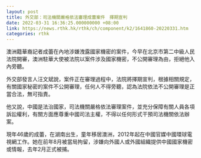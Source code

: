 ```yaml
---
layout: post
title: 外交部：司法機關嚴格依法審理成蕾案件　擇期宣判
date: 2022-03-31 16:36:25.000000000 +08:00
link: https://news.rthk.hk/rthk/ch/component/k2/1641860-20220331.htm
categories: rthk
---
```


澳洲籍華裔記者成蕾在內地涉嫌洩露國家機密的案件，今早在北京市第二中級人民法院開審，澳洲駐華大使被法院以案件涉及國家機密，不公開審理為由，拒絕他入內旁聽。

外交部發言人汪文斌說，案件正在審理過程中，法院將擇期宣判，根據相關規定，有關國家秘密的案件不公開審理，任何人不得旁聽，認為法院依法不公開審理是正當合法，無可指責。

他又說，中國是法治國家，司法機關嚴格依法審理案件，並充分保障有關人員各項訴訟權利，有關方面應尊重中國司法主權，不得以任何形式干預司法機關依法辦案。

現年46歲的成蕾，在湖南出生，童年移居澳洲，2012年起在中國官媒中國環球電視網工作。她在前年8月被當局拘留，涉嫌向外國人或外國組織提供中國國家機密或情報，去年2月正式被捕。
